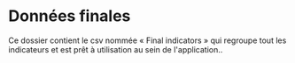 # Données finales

Ce dossier contient le csv nommée « Final indicators » qui regroupe tout les indicateurs et est prêt à utilisation au sein de l'application..
